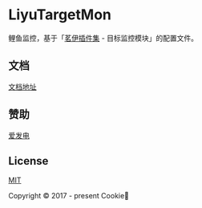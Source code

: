 # LiyuTargetMon

鲤鱼监控，基于「[茗伊插件集](https://github.com/tinymins/MY) - 目标监控模块」的配置文件。

## 文档

[文档地址](https://dunhuixiao.github.io/LiyuTargetMon/)

## 赞助

[爱发电](https://afdian.com/a/cookie_mango)

## License

[MIT](LICENCE)

Copyright © 2017 - present Cookie🥭
